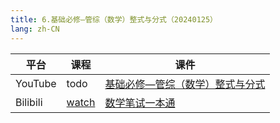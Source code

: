 ```yaml
---
title: 6.基础必修—管综（数学）整式与分式（20240125）
lang: zh-CN
---
```


| 平台       | 课程                                                                                                                                    | 课件                                                                                                                                                                                                                                            |
|----------|---------------------------------------------------------------------------------------------------------------------------------------|-----------------------------------------------------------------------------------------------------------------------------------------------------------------------------------------------------------------------------------------------|
| YouTube  | todo                                                                                                                                  | [基础必修—管综（数学）整式与分式](../../public/math/%E6%95%B0%E5%AD%A6-%E6%AD%A3%E5%BC%8F%E8%AF%BE/pdf/%E5%9F%BA%E7%A1%80%E5%BF%85%E4%BF%AE%E2%80%94%E7%AE%A1%E7%BB%BC%EF%BC%88%E6%95%B0%E5%AD%A6%EF%BC%89%E6%95%B4%E5%BC%8F%E4%B8%8E%E5%88%86%E5%BC%8F.pdf) |
| Bilibili | [watch](https://www.bilibili.com/video/BV1poW2e9Etx?spm_id_from=333.788.videopod.sections&vd_source=752f1f454ebffd32e5dbe02742c48dab) | [数学笔试一本通](../../public/math/%E6%95%B0%E5%AD%A6-%E5%9F%BA%E7%A1%80%E8%AF%BE/pdf/1.%E3%80%90%E7%AC%94%E8%AF%95%E4%B8%80%E6%9C%AC%E9%80%9A%E3%80%91%E7%AE%A1%E7%BB%BC-%E6%95%B0%E5%AD%A6.pdf)                                                    |

